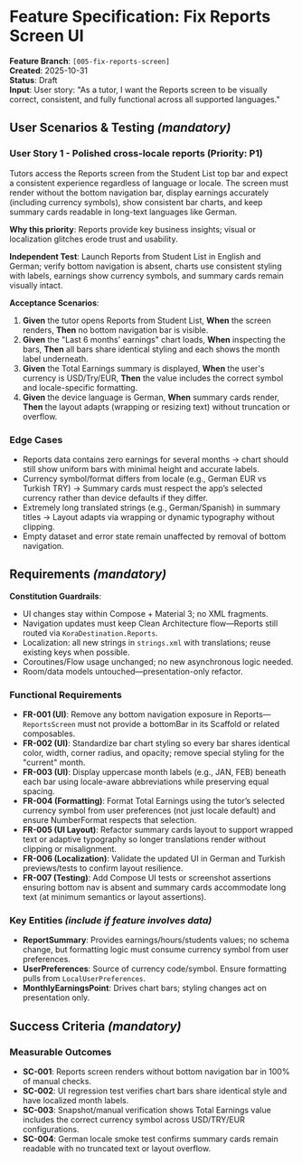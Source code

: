# Feature Specification: Fix Reports Screen UI

**Feature Branch**: `[005-fix-reports-screen]`  
**Created**: 2025-10-31  
**Status**: Draft  
**Input**: User story: "As a tutor, I want the Reports screen to be visually correct, consistent, and fully functional across all supported languages."

## User Scenarios & Testing *(mandatory)*

### User Story 1 - Polished cross-locale reports (Priority: P1)

Tutors access the Reports screen from the Student List top bar and expect a consistent experience regardless of language or locale. The screen must render without the bottom navigation bar, display earnings accurately (including currency symbols), show consistent bar charts, and keep summary cards readable in long-text languages like German.

**Why this priority**: Reports provide key business insights; visual or localization glitches erode trust and usability.

**Independent Test**: Launch Reports from Student List in English and German; verify bottom navigation is absent, charts use consistent styling with labels, earnings show currency symbols, and summary cards remain visually intact.

**Acceptance Scenarios**:

1. **Given** the tutor opens Reports from Student List, **When** the screen renders, **Then** no bottom navigation bar is visible.
2. **Given** the "Last 6 months' earnings" chart loads, **When** inspecting the bars, **Then** all bars share identical styling and each shows the month label underneath.
3. **Given** the Total Earnings summary is displayed, **When** the user's currency is USD/Try/EUR, **Then** the value includes the correct symbol and locale-specific formatting.
4. **Given** the device language is German, **When** summary cards render, **Then** the layout adapts (wrapping or resizing text) without truncation or overflow.

### Edge Cases

- Reports data contains zero earnings for several months → chart should still show uniform bars with minimal height and accurate labels.
- Currency symbol/format differs from locale (e.g., German EUR vs Turkish TRY) → Summary cards must respect the app’s selected currency rather than device defaults if they differ.
- Extremely long translated strings (e.g., German/Spanish) in summary titles → Layout adapts via wrapping or dynamic typography without clipping.
- Empty dataset and error state remain unaffected by removal of bottom navigation.

## Requirements *(mandatory)*

**Constitution Guardrails**:
- UI changes stay within Compose + Material 3; no XML fragments.
- Navigation updates must keep Clean Architecture flow—Reports still routed via `KoraDestination.Reports`.
- Localization: all new strings in `strings.xml` with translations; reuse existing keys when possible.
- Coroutines/Flow usage unchanged; no new asynchronous logic needed.
- Room/data models untouched—presentation-only refactor.

### Functional Requirements

- **FR-001 (UI)**: Remove any bottom navigation exposure in Reports—`ReportsScreen` must not provide a bottomBar in its Scaffold or related composables.
- **FR-002 (UI)**: Standardize bar chart styling so every bar shares identical color, width, corner radius, and opacity; remove special styling for the "current" month.
- **FR-003 (UI)**: Display uppercase month labels (e.g., JAN, FEB) beneath each bar using locale-aware abbreviations while preserving equal spacing.
- **FR-004 (Formatting)**: Format Total Earnings using the tutor’s selected currency symbol from user preferences (not just locale default) and ensure NumberFormat respects that selection.
- **FR-005 (UI Layout)**: Refactor summary cards layout to support wrapped text or adaptive typography so longer translations render without clipping or misalignment.
- **FR-006 (Localization)**: Validate the updated UI in German and Turkish previews/tests to confirm layout resilience.
- **FR-007 (Testing)**: Add Compose UI tests or screenshot assertions ensuring bottom nav is absent and summary cards accommodate long text (at minimum semantics or layout assertions).

### Key Entities *(include if feature involves data)*

- **ReportSummary**: Provides earnings/hours/students values; no schema change, but formatting logic must consume currency symbol from user preferences.
- **UserPreferences**: Source of currency code/symbol. Ensure formatting pulls from `LocalUserPreferences`.
- **MonthlyEarningsPoint**: Drives chart bars; styling changes act on presentation only.

## Success Criteria *(mandatory)*

### Measurable Outcomes

- **SC-001**: Reports screen renders without bottom navigation bar in 100% of manual checks.
- **SC-002**: UI regression test verifies chart bars share identical style and have localized month labels.
- **SC-003**: Snapshot/manual verification shows Total Earnings value includes the correct currency symbol across USD/TRY/EUR configurations.
- **SC-004**: German locale smoke test confirms summary cards remain readable with no truncated text or layout overflow.
